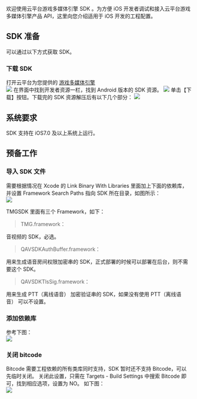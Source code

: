 欢迎使用云平台游戏多媒体引擎 SDK 。为方便 iOS 开发者调试和接入云平台游戏多媒体引擎产品 API，这里向您介绍适用于 iOS 开发的工程配置。

## SDK 准备
可以通过以下方式获取 SDK。

### 下载 SDK 
打开云平台为您提供的 [游戏多媒体引擎](/product/tmg?idx=1)  
![](http://imgcache.tcecqpoc.fsphere.cn/image/main.qcloudimg.com/raw/0372fd5cef701700a372599913829393.png)
在界面中找到开发者资源一栏，找到 Android 版本的 SDK 资源。
![](http://imgcache.tcecqpoc.fsphere.cn/image/main.qcloudimg.com/raw/d5251a02177595c6e5f1635a5cb65cb9.png)
单击【下载】按钮。下载完的 SDK 资源解压后有以下几个部分：
![](http://imgcache.tcecqpoc.fsphere.cn/image/main.qcloudimg.com/raw/9202c60916f2ed826c050ec6144f20df.png)

## 系统要求
SDK 支持在 iOS7.0 及以上系统上运行。

## 预备工作
### 导入 SDK 文件  
需要根据情况在 Xcode 的 Link Binary With Libraries 里面加上下面的依赖库，并设置 Framework Search Paths 指向 SDK 所在目录，如图所示：  
![](http://imgcache.tcecqpoc.fsphere.cn/image/main.qcloudimg.com/raw/9dd8d458734bc6e475581049e6cf26b1.png)

TMGSDK 里面有三个 Framework，如下：
>TMG.framework：

音视频的 SDK，必选。
>QAVSDKAuthBuffer.framework：

用来生成语音房间权限加密串的 SDK，正式部署的时候可以部署在后台，则不需要这个 SDK。
>QAVSDKTlsSig.framework：

用来生成 PTT（离线语音） 加密验证串的 SDK，如果没有使用 PTT（离线语音） 可以不设置。

### 添加依赖库  
参考下图：  
![](http://imgcache.tcecqpoc.fsphere.cn/image/main.qcloudimg.com/raw/8540aa69fc68da27341b785bbd9f031c.png)
  
### 关闭 bitcode 
Bitcode 需要工程依赖的所有类库同时支持，SDK 暂时还不支持 Bitcode，可以先临时关闭。
关闭此设置，只需在 Targets - Build Settings 中搜索 Bitcode 即可，找到相应选项，设置为 NO。
如下图：  
![](http://imgcache.tcecqpoc.fsphere.cn/image/main.qcloudimg.com/raw/82c628e8a7d9a4bebc842c8545d9563a.png)
